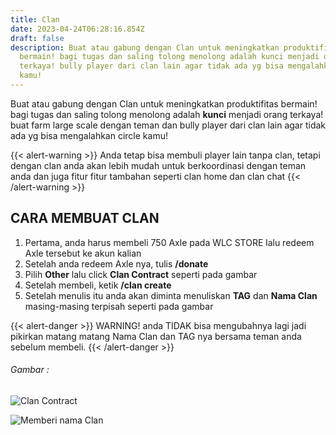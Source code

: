 ```yaml
---
title: Clan
date: 2023-04-24T06:28:16.854Z
draft: false
description: Buat atau gabung dengan Clan untuk meningkatkan produktifitas
  bermain! bagi tugas dan saling tolong menolong adalah kunci menjadi orang
  terkaya! bully player dari clan lain agar tidak ada yg bisa mengalahkan circle
  kamu!
---
```

Buat atau gabung dengan Clan untuk meningkatkan produktifitas bermain! bagi tugas dan saling tolong menolong adalah **kunci** menjadi orang terkaya! buat farm large scale dengan teman dan bully player dari clan lain agar tidak ada yg bisa mengalahkan circle kamu!

{{< alert-warning >}} Anda tetap bisa membuli player lain tanpa clan, tetapi dengan clan anda akan lebih mudah untuk berkoordinasi dengan teman anda dan juga fitur fitur tambahan seperti clan home dan clan chat {{< /alert-warning >}}

## C﻿ARA MEMBUAT CLAN

1. Pertama, anda harus membeli 750 Axle pada WLC STORE ﻿lalu redeem Axle tersebut ke akun kalian
2. Setelah anda redeem Axle nya, tulis **/donate**
3. Pilih **Other** lalu click **Clan Contract** seperti pada gambar
4. Setelah membeli, ketik **/clan create** 
5. Setelah menulis itu anda akan diminta menuliskan **TAG** dan **Nama Clan** masing-masing terpisah seperti pada gambar

{{< alert-danger >}} WARNING! anda TIDAK bisa mengubahnya lagi jadi pikirkan matang matang Nama Clan dan TAG nya bersama teman anda sebelum membeli. {{< /alert-danger >}}

###### Gambar :

![](/img/uploads/clan-contract.png "Clan Contract")

![](/img/uploads/contoh-bikin-clan.png "Memberi nama Clan")